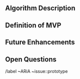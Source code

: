 <!--
Prototype Issue Template

This template is to be used to define an approach for implementing a feature. \
This feature does not need to pass testing, formatting, or type checking. \
Additional functions, psuedo code, and other WIP can be left in here. \
Other researchers should be able to follow the functionality of the feature
-->

## Algorithm Description

<!-- (What does this specific algorithm do? How is it being used?) -->

## Definition of MVP

<!-- (What are the inputs/outputs? What is a sample output?) -->

## Future Enhancements

<!-- (What enhancements need to be made? e.g. core vs nice-to-have) -->

## Open Questions

<!-- (What areas of exploration are unknown for this algorithm?) -->

/label ~ARiA ~issue::prototype